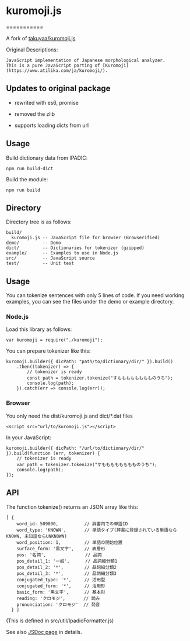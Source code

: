 # kuromoji.js
===========

A fork of [takuyaa/kuromoji.js](https://github.com/takuyaa/kuromoji.js)

Original Descriptions:
```
JavaScript implementation of Japanese morphological analyzer.
This is a pure JavaScript porting of [Kuromoji](https://www.atilika.com/ja/kuromoji/).
```


## Updates to original package

- rewrited with es6, promise

- removed the zlib

- supports loading dicts from url


## Usage

Build dictionary data from IPADIC:
```
npm run build-dict
```

Build the module:
```
npm run build
```


## Directory

Directory tree is as follows:

    build/
      kuromoji.js -- JavaScript file for browser (Browserified)
    demo/         -- Demo
    dict/         -- Dictionaries for tokenizer (gzipped)
    example/      -- Examples to use in Node.js
    src/          -- JavaScript source
    test/         -- Unit test


## Usage

You can tokenize sentences with only 5 lines of code.
If you need working examples, you can see the files under the demo or example directory.


### Node.js

Load this library as follows:

    var kuromoji = require("./kuromoji");

You can prepare tokenizer like this:

    kuromoji.builder({ dicPath: "path/to/dictionary/dir/" }).build()
        .then((tokenizer) => {
            // tokenizer is ready
            const path = tokenizer.tokenize("すもももももももものうち");
            console.log(path);
        }).catch(err => console.log(err));



### Browser

You only need the dist/kuromoji.js and dict/*.dat files

    <script src="url/to/kuromoji.js"></script>

In your JavaScript:

    kuromoji.builder({ dicPath: "/url/to/dictionary/dir/" }).build(function (err, tokenizer) {
        // tokenizer is ready
        var path = tokenizer.tokenize("すもももももももものうち");
        console.log(path);
    });


## API

The function tokenize() returns an JSON array like this:

    [ {
        word_id: 509800,          // 辞書内での単語ID
        word_type: 'KNOWN',       // 単語タイプ(辞書に登録されている単語ならKNOWN, 未知語ならUNKNOWN)
        word_position: 1,         // 単語の開始位置
        surface_form: '黒文字',    // 表層形
        pos: '名詞',               // 品詞
        pos_detail_1: '一般',      // 品詞細分類1
        pos_detail_2: '*',        // 品詞細分類2
        pos_detail_3: '*',        // 品詞細分類3
        conjugated_type: '*',     // 活用型
        conjugated_form: '*',     // 活用形
        basic_form: '黒文字',      // 基本形
        reading: 'クロモジ',       // 読み
        pronunciation: 'クロモジ'  // 発音
      } ]

(This is defined in src/util/IpadicFormatter.js)

See also [JSDoc page](https://takuyaa.github.io/kuromoji.js/jsdoc/) in details.
